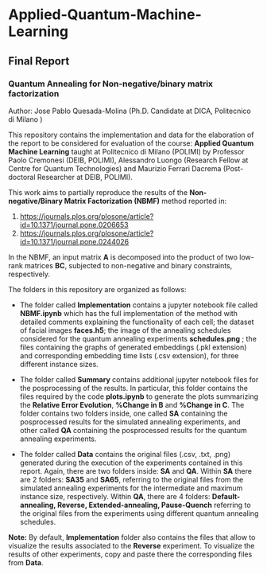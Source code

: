 # Applied-Quantum-Machine-Learning

## Final Report
### Quantum Annealing for Non-negative/binary matrix factorization

Author: Jose Pablo Quesada-Molina (Ph.D. Candidate at DICA, Politecnico di Milano )

This repository contains the implementation and data for the elaboration of the report to be considered for evaluation of the course: **Applied Quantum Machine Learning** taught at Politecnico di Milano (POLIMI) by Professor Paolo Cremonesi (DEIB, POLIMI), Alessandro Luongo (Research Fellow at Centre for Quantum Technologies) and Maurizio Ferrari Dacrema (Post-doctoral Researcher at DEIB, POLIMI). 

This work aims to partially reproduce the results of the **Non-negative/Binary Matrix Factorization (NBMF)** method reported in:

1. https://journals.plos.org/plosone/article?id=10.1371/journal.pone.0206653
2. https://journals.plos.org/plosone/article?id=10.1371/journal.pone.0244026

In the NBMF, an input matrix **A** is decomposed into the product of two low-rank matrices **BC**, subjected to non-negative and binary constraints, respectively.

The folders in this repository are organized as follows:

- The folder called **Implementation** contains a jupyter notebook file called **NBMF.ipynb** which has the full implementation of the method with detailed comments explaining the functionality of each cell; the dataset of facial images **faces.h5**; the image of the annealing schedules considered for the quantum annealing experiments **schedules.png** ; the files containing the graphs of generated embeddings (.pkl extension) and corresponding embedding time lists (.csv extension), for three different instance sizes. 

- The folder called **Summary** contains additional jupyter notebook files for the posprocessing of the results. In particular, this folder contains the files required by the code **plots.ipynb** to generate the plots summarizing the **Relative Error Evolution**, **%Change in B** and **%Change in C**. The folder contains two folders inside, one called **SA** containing the posprocessed results for the simulated annealing experiments, and other called **QA** containing the posprocessed results for the quantum annealing experiments.

- The folder called **Data** contains the original files (.csv, .txt, .png) generated during the execution of the experiments contained in this report. Again, there are two folders inside: **SA** and **QA**. Within **SA** there are 2 folders: **SA35** and **SA65**, referring to the original files from the simulated annealing experiments for the intermediate and maximum instance size, respectively. Within **QA**, there are 4 folders: **Default-annealing, Reverse, Extended-annealing, Pause-Quench** referring to the original files from the experiments using different quantum annealing schedules.

**Note:** By default, **Implementation** folder also contains the files that allow to visualize the results associated to the **Reverse** experiment. To visualize the results of other experiments, copy and paste there the corresponding files from **Data**.

